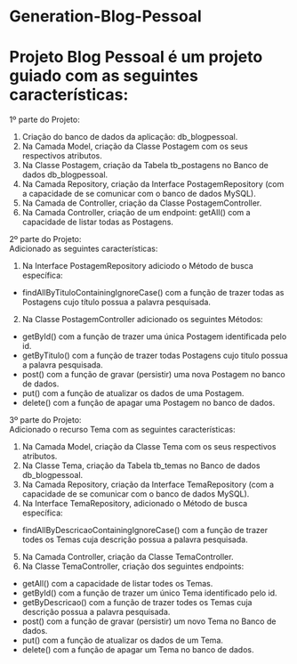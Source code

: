 # Generation-Blog-Pessoal
# Projeto Blog Pessoal é um projeto guiado com as seguintes características:

1º parte do Projeto:
1) Criação do banco de dados da aplicação: db_blogpessoal.
2) Na Camada Model, criação da Classe Postagem com os seus respectivos atributos.
3) Na Classe Postagem, criação da Tabela tb_postagens no Banco de dados db_blogpessoal.
4) Na Camada Repository, criação da Interface PostagemRepository (com a capacidade de se comunicar com o banco de dados MySQL).
5) Na Camada de Controller, criação da Classe PostagemController. 
6) Na Camada Controller, criação de um endpoint: getAll() com a capacidade de listar todas as Postagens.

2º parte do Projeto:\
Adicionado as seguintes características:
1) Na Interface PostagemRepository adiciodo o Método de busca específica:
- findAllByTituloContainingIgnoreCase() com a função de trazer todas as Postagens cujo título possua a palavra pesquisada.
2) Na Classe PostagemController adicionado os seguintes Métodos:
- getById() com a função de trazer uma única Postagem identificada pelo id.
- getByTitulo() com a função de trazer todas Postagens cujo titulo possua a palavra pesquisada.
- post() com a função de gravar (persistir) uma nova Postagem no banco de dados.
- put() com a função de atualizar os dados de uma Postagem.
- delete() com a função de apagar uma Postagem no banco de dados.

3º parte do Projeto:\
Adicionado o recurso Tema com as seguintes características:

1) Na Camada Model, criação da Classe Tema com os seus respectivos atributos.
2) Na Classe Tema, criação da Tabela tb_temas no Banco de dados db_blogpessoal.
3) Na Camada Repository, criação da Interface TemaRepository (com a capacidade de se comunicar com o banco de dados MySQL).
4) Na Interface TemaRepository, adicionado o Método de busca específica:
- findAllByDescricaoContainingIgnoreCase() com a função de trazer todes os Temas cuja descrição possua a palavra pesquisada.
5) Na Camada Controller, criação da Classe TemaController. 
6) Na Classe TemaController, criação dos seguintes endpoints:
- getAll() com a capacidade de listar todes os Temas.
- getById() com a função de trazer um único Tema identificado pelo id.
- getByDescricao() com a função de trazer todes os Temas cuja descrição possua a palavra pesquisada.
- post() com a função de gravar (persistir) um novo Tema no Banco de dados.
- put() com a função de atualizar os dados de um Tema.
- delete() com a função de apagar um Tema no banco de dados.
